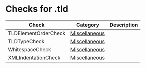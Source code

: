 # Checks for .tld

Check | Category | Description
----- | -------- | -----------
TLDElementOrderCheck | [Miscellaneous](miscellaneous_checks.markdown#miscellaneous-checks) | |
TLDTypeCheck | [Miscellaneous](miscellaneous_checks.markdown#miscellaneous-checks) | |
WhitespaceCheck | [Miscellaneous](miscellaneous_checks.markdown#miscellaneous-checks) | |
XMLIndentationCheck | [Miscellaneous](miscellaneous_checks.markdown#miscellaneous-checks) | |